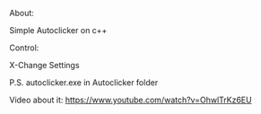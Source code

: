 About:

Simple Autoclicker on c++

Control:

X-Change Settings

P.S. autoclicker.exe in Autoclicker folder

Video about it: https://www.youtube.com/watch?v=OhwlTrKz6EU
